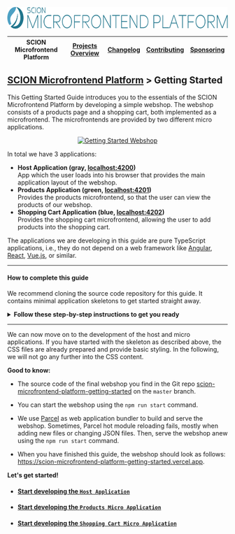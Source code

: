 <a href="/README.md"><img src="/resources/branding/scion-microfrontend-platform-banner.svg" height="50" alt="SCION Microfrontend Platform"></a>

| SCION Microfrontend Platform | [Projects Overview][menu-projects-overview] | [Changelog][menu-changelog] | [Contributing][menu-contributing] | [Sponsoring][menu-sponsoring] |  
| --- | --- | --- | --- | --- |

## [SCION Microfrontend Platform][menu-home] > Getting Started
This Getting Started Guide introduces you to the essentials of the SCION Microfrontend Platform by developing a simple webshop. The webshop consists of a products page and a shopping cart, both implemented as a microfrontend. The microfrontends are provided by two different micro applications.

<p align="center">
  <a href="https://scion-microfrontend-platform-getting-started.vercel.app"><img src="webshop.svg" alt="Getting Started Webshop"></a>
</p>

In total we have 3 applications:

- **Host Application (gray, [localhost:4200](http://localhost:4200))**\
  App which the user loads into his browser that provides the main application layout of the webshop.
- **Products Application (green, [localhost:4201](http://localhost:4201))**\
  Provides the products microfrontend, so that the user can view the products of our webshop.
- **Shopping Cart Application (blue, [localhost:4202](http://localhost:4202))**\
  Provides the shopping cart microfrontend, allowing the user to add products into the shopping cart.

The applications we are developing in this guide are pure TypeScript applications, i.e., they do not depend on a web framework like [Angular][link-angular],  [React][link-react], [Vue.js][link-vuejs], or similar.

 
***

#### How to complete this guide

We recommend cloning the source code repository for this guide. It contains minimal application skeletons to get started straight away. 

<details>
    <summary><strong>Follow these step-by-step instructions to get you ready</strong></summary>
    <br>

1. Clone the Git repository for this guide:
   ```console
   git clone https://github.com/SchweizerischeBundesbahnen/scion-microfrontend-platform-getting-started
   ```
   or
   ```console
   git clone git@github.com:SchweizerischeBundesbahnen/scion-microfrontend-platform-getting-started.git
   ```
1. Navigate to the new cloned project directory: 
   ```console
   cd scion-microfrontend-platform-getting-started
   ```
1. Checkout the `skeleton` branch:
   ```console
   git checkout skeleton
   ```
   
   <details>
       <summary>The directory structure should look like this.</summary>
       <br>
   
   ```
   scion-microfrontend-platform-getting-started
   ├── host-app
   │   ├── src
   │   │   ├── index.html // HTML template
   │   │   ├── host-controller.ts // TypeScript file
   │   │   └── styles.scss // Sass stylesheet
   │   ├── package.json
   │   └── tsconfig.json
   │
   ├── products-app
   │   ├── src
   │   │   ├── products.html
   │   │   ├── products-controller.ts
   │   │   └── styles.scss
   │   ├── package.json
   │   └── tsconfig.json
   │
   ├── shopping-cart-app
   │   ├── src
   │   │   ├── shopping-cart.html
   │   │   ├── shopping-cart-controller.ts
   │   │   ├── shopping-cart-service.ts // service to store products added to the cart in the session storage
   │   │   └── styles.scss
   │   ├── package.json
   │   └── tsconfig.json
   │
   └── package.json
   ```
   </details>
   
1. Install required modules using the npm install command. This can take some time as the modules have to be installed for all three applications. 
   ```console
   npm install
   ```
1. Start all applications using the following npm run command:
   ```console
   npm run start
   ```
1. Open your browser and enter the URL http://localhost:4200. You should see a blank page.

</details>

***

We can now move on to the development of the host and micro applications. If you have started with the skeleton as described above, the CSS files are already prepared and provide basic styling. In the following, we will not go any further into the CSS content.
 
**Good to know:** 

- The source code of the final webshop you find in the Git repo [scion-microfrontend-platform-getting-started](https://github.com/SchweizerischeBundesbahnen/scion-microfrontend-platform-getting-started) on the `master` branch.

- You can start the webshop using the `npm run start` command.

- We use [Parcel][link-parcel] as web application bundler to build and serve the webshop. Sometimes, Parcel hot module reloading fails, mostly when adding new files or changing JSON files. Then, serve the webshop anew using the `npm run start` command.

- When you have finished this guide, the webshop should look as follows: https://scion-microfrontend-platform-getting-started.vercel.app.

**Let's get started!**

- #### [Start developing the `Host Application`][link-getting-started:host-app]

- #### [Start developing the `Products Micro Application`][link-getting-started:products-app]

- #### [Start developing the `Shopping Cart Micro Application`][link-getting-started:shopping-cart-app]


[menu-home]: /README.md
[menu-projects-overview]: /docs/site/projects-overview.md
[menu-changelog]: /docs/site/changelog/changelog.md
[menu-contributing]: /CONTRIBUTING.md
[menu-sponsoring]: /docs/site/sponsoring.md

[link-angular]: https://angular.io/
[link-react]: https://reactjs.org/
[link-vuejs]: https://vuejs.org/
[link-parcel]: https://parceljs.org/

[link-getting-started:host-app]: getting-started-host-app.md
[link-getting-started:products-app]: getting-started-products-app.md
[link-getting-started:shopping-cart-app]: getting-started-shopping-cart-app.md
